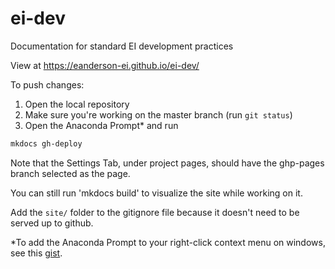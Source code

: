 # ei-dev
Documentation for standard EI development practices

View at https://eanderson-ei.github.io/ei-dev/

To push changes:
1. Open the local repository
2. Make sure you're working on the master branch (run `git status`)
3. Open the Anaconda Prompt* and run
```bash
mkdocs gh-deploy
```
Note that the Settings Tab, under project pages, should have the ghp-pages branch selected as the page.

You can still run 'mkdocs build' to visualize the site while working on it.

Add the `site/` folder to the gitignore file because it doesn't need to be served up to github.

*To add the Anaconda Prompt to your right-click context menu on windows, see this [gist](https://gist.github.com/jiewpeng/8ba446acf329b1801bf91db767d179ea).
